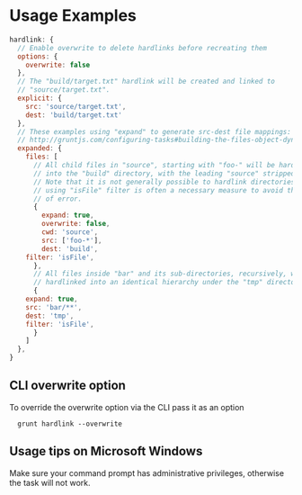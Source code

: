 # Usage Examples

```js
hardlink: {
  // Enable overwrite to delete hardlinks before recreating them
  options: {
    overwrite: false
  },
  // The "build/target.txt" hardlink will be created and linked to
  // "source/target.txt".
  explicit: {
    src: 'source/target.txt',
    dest: 'build/target.txt'
  },
  // These examples using "expand" to generate src-dest file mappings:
  // http://gruntjs.com/configuring-tasks#building-the-files-object-dynamically
  expanded: {
    files: [
      // All child files in "source", starting with "foo-" will be hardlinked
      // into the "build" directory, with the leading "source" stripped off.
      // Note that it is not generally possible to hardlink directories, so
      // using "isFile" filter is often a necessary measure to avoid this kind
      // of error.
      {
        expand: true,
        overwrite: false,
        cwd: 'source',
        src: ['foo-*'],
        dest: 'build',
	filter: 'isFile',
      },
      // All files inside "bar" and its sub-directories, recursively, will be
      // hardlinked into an identical hierarchy under the "tmp" directory.
      {
	expand: true,
	src: 'bar/**',
	dest: 'tmp',
	filter: 'isFile',
      }
    ]
  },
}
```

## CLI overwrite option

To override the overwrite option via the CLI pass it as an option

```shell
  grunt hardlink --overwrite
```

## Usage tips on Microsoft Windows

Make sure your command prompt has administrative privileges, otherwise
the task will not work.
